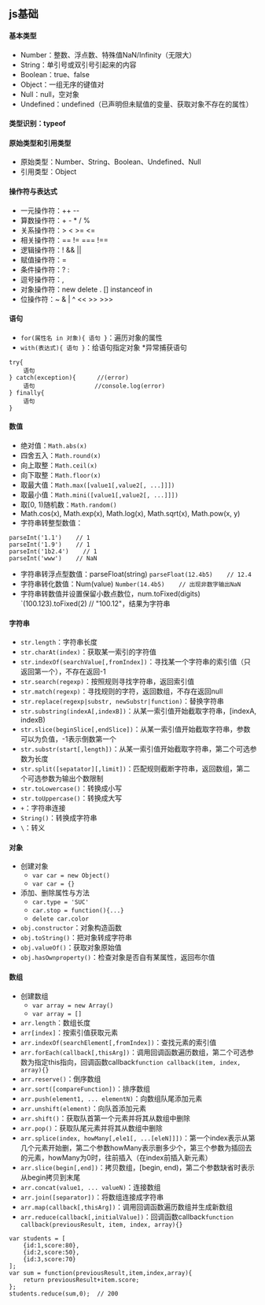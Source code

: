 ## js基础

#### 基本类型
* Number：整数、浮点数、特殊值NaN/Infinity（无限大）
* String：单引号或双引号引起来的内容
* Boolean：true、false
* Object：一组无序的键值对
* Null：null，空对象
* Undefined：undefined（已声明但未赋值的变量、获取对象不存在的属性）

#### 类型识别：typeof

#### 原始类型和引用类型
* 原始类型：Number、String、Boolean、Undefined、Null
* 引用类型：Object

#### 操作符与表达式
* 一元操作符：++  --
* 算数操作符：+  -  *  /  %
* 关系操作符：>  <  >=  <=
* 相关操作符：==  !=  ===  !==
* 逻辑操作符：!  &&  ||
* 赋值操作符：=
* 条件操作符：? : 
* 逗号操作符：,
* 对象操作符：new  delete  .  []  instanceof  in
* 位操作符：~  &  |  ^  <<  >>  >>>

#### 语句
* `for(属性名 in 对象){ 语句 }`：遍历对象的属性
* `with(表达式){ 语句 }`：给语句指定对象
*异常捕获语句
```
try{
	语句
} catch(exception){      //(error)
	语句                 //console.log(error)
} finally{
	语句
}
```

#### 数值
* 绝对值：`Math.abs(x)`
* 四舍五入：`Math.round(x)`
* 向上取整：`Math.ceil(x)`
* 向下取整：`Math.floor(x)`
* 取最大值：`Math.max([value1[,value2[, ...]]])`
* 取最小值：`Math.mini([value1[,value2[, ...]]])`
* 取[0, 1)随机数：`Math.random()`
* Math.cos(x), Math.exp(x), Math.log(x), Math.sqrt(x), Math.pow(x, y)
* 字符串转整型数值：
```
parseInt('1.1')    // 1
parseInt('1.9')    // 1
parseInt('1b2.4')    // 1
parseInt('www')    // NaN
```
* 字符串转浮点型数值：parseFloat(string)    `parseFloat(12.4b5)    // 12.4`
* 字符串转化数值：Num(value)    `Number(14.4b5)    // 出现非数字输出NaN`
* 字符串转数值并设置保留小数点数位，num.toFixed(digits)    `(100.123).toFixed(2)    // "100.12"，结果为字符串

#### 字符串
* `str.length`：字符串长度
* `str.charAt(index)`：获取某一索引的字符值
* `str.indexOf(searchValue[,fromIndex])`：寻找某一个字符串的索引值（只返回第一个），不存在返回-1
* `str.search(regexp)`：按照规则寻找字符串，返回索引值
* `str.match(regexp)`：寻找规则的字符，返回数组，不存在返回null
* `str.replace(regexp|substr, newSubstr|function)`：替换字符串
* `str.substring(indexA[,indexB])`：从某一索引值开始截取字符串，[indexA, indexB)
* `str.slice(beginSlice[,endSlice])`：从某一索引值开始截取字符串，参数可以为负值，-1表示倒数第一个
* `str.substr(start[,length])`：从某一索引值开始截取字符串，第二个可选参数为长度
* `str.split([sepatator][,limit])`：匹配规则截断字符串，返回数组，第二个可选参数为输出个数限制
* `str.toLowercase()`：转换成小写
* `str.toUppercase()`：转换成大写
* `+`：字符串连接
* `String()`：转换成字符串
* `\`：转义

#### 对象
* 创建对象
	* `var car = new Object()`
	* `var car = {}`
* 添加、删除属性与方法
	* `car.type = 'SUC'`
	* `car.stop = function(){...}`
	* `delete car.color`
* `obj.constructor`：对象构造函数
* `obj.toString()`：把对象转成字符串
* `obj.valueOf()`：获取对象原始值
* `obj.hasOwnproperty()`：检查对象是否自有某属性，返回布尔值

#### 数组
* 创建数组
	* `var array = new Array()`
	* `var array = []`
* `arr.length`：数组长度
* `arr[index]`：按索引值获取元素
* `arr.indexOf(searchElement[,fromIndex])`：查找元素的索引值
* `arr.forEach(callback[,thisArg])`：调用回调函数遍历数组，第二个可选参数为指定this指向，回调函数callback`function callback(item, index, array){}`
* `arr.reserve()`：倒序数组
* `arr.sort([compareFunction])`：排序数组
* `arr.push(element1, ... elementN)`：向数组队尾添加元素
* `arr.unshift(element)`：向队首添加元素
* `arr.shift()`：获取队首第一个元素并将其从数组中删除
* `arr.pop()`：获取队尾元素并将其从数组中删除
* `arr.splice(index, howMany[,ele1[, ...[eleN]]])`：第一个index表示从第几个元素开始删，第二个参数howMany表示删多少个，第三个参数为插回去的元素，howMany为0时，往前插入（在index前插入新元素）
* `arr.slice(begin[,end])`：拷贝数组，[begin, end)，第二个参数缺省时表示从begin拷贝到末尾
* `arr.concat(value1, ... valueN)`：连接数组
* `arr.join([separator])`：将数组连接成字符串
* `arr.map(callback[,thisArg])`：调用回调函数遍历数组并生成新数组
* `arr.reduce(callback[,initialValue])`：回调函数callback`function callback(previousResult, item, index, array){}`
```
var students = [
	{id:1,score:80},
	{id:2,score:50},
	{id:3,score:70}
];
var sum = function(previousResult,item,index,array){
	return previousResult+item.score;
};
students.reduce(sum,0);  // 200
```